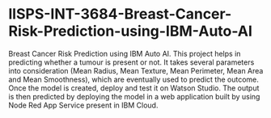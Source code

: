 # llSPS-INT-3684-Breast-Cancer-Risk-Prediction-using-IBM-Auto-AI

Breast Cancer Risk Prediction using IBM Auto AI. This project helps in predicting whether a tumour is present or not. It takes several parameters into consideration (Mean Radius, Mean Texture, Mean Perimeter, Mean Area and Mean Smoothness), which are eventually used to predict the outcome. Once the model is created, deploy and test it on Watson Studio. The output is then predicted by deploying the model in a web application built by using Node Red App Service present in IBM Cloud.
